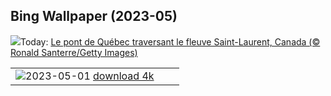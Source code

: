 ## Bing Wallpaper (2023-05)
![](https://www.bing.com/th?id=OHR.QuebecCityBridge_FR-CA9625721926_UHD.jpg&w=1000)Today: [Le pont de Québec traversant le fleuve Saint-Laurent, Canada (© Ronald Santerre/Getty Images)](https://www.bing.com/th?id=OHR.QuebecCityBridge_FR-CA9625721926_UHD.jpg)

|      |      |      |
| :----: | :----: | :----: |
|![](https://www.bing.com/th?id=OHR.ExteriorPreservationHall_FR-CA0966427135_UHD.jpg&pid=hp&w=384&h=216&rs=1&c=4)2023-05-01 [download 4k](https://www.bing.com/th?id=OHR.ExteriorPreservationHall_FR-CA0966427135_UHD.jpg)|